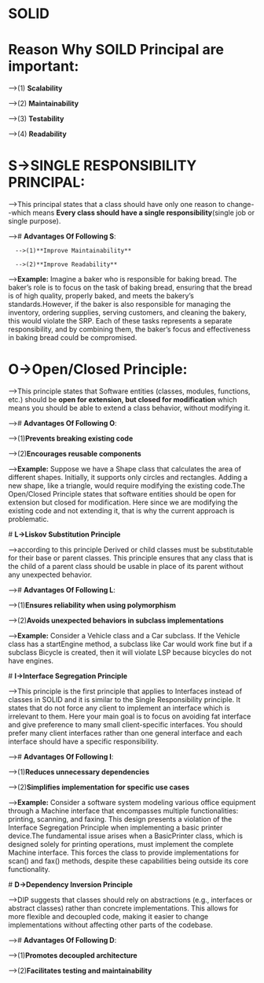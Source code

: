 # **SOLID**

# Reason Why SOILD Principal are important:

-->(1) **Scalability**

-->(2) **Maintainability**

-->(3) **Testability**

-->(4) **Readability**

# S->SINGLE RESPONSIBILITY PRINCIPAL:

  -->This principal states that a class should have only one reason to change--which means **Every class should have a single responsibility**(single job or single purpose).

   --># **Advantages Of Following S**:

      -->(1)**Improve Maintainability**

      -->(2)**Improve Readability**

   -->**Example:** Imagine a baker who is responsible for baking bread. The baker’s role is to focus on the task of baking bread, ensuring that the bread is of high quality, properly baked, and meets the bakery’s standards.However, if the baker is also responsible for managing the inventory, ordering supplies, serving customers, and cleaning the bakery, this would violate the SRP. Each of these tasks represents a separate responsibility, and by combining them, the baker’s focus and effectiveness in baking bread could be compromised.


# O->Open/Closed Principle:

-->This principle states that Software entities (classes, modules, functions, etc.) should be **open for extension, but closed for modification** which means you should be able to extend a class behavior, without modifying it.

--># **Advantages Of Following O**:

   -->(1)**Prevents breaking existing code**

   -->(2)**Encourages reusable components**

-->**Example:** Suppose we have a Shape class that calculates the area of different shapes. Initially, it supports only circles and rectangles. Adding a new shape, like a triangle, would require modifying the existing code.The Open/Closed Principle states that software entities should be open for extension but closed for modification. Here since we are modifying the existing code and not extending it, that is why the current approach is problematic.

‍# **L->Liskov Substitution Principle**

-->according to this principle Derived or child classes must be substitutable for their base or parent classes. This principle ensures that any class that is the child of a parent class should be usable in place of its parent without any unexpected behavior.

--># **Advantages Of Following L**:

   -->(1)**Ensures reliability when using polymorphism**

   -->(2)**Avoids unexpected behaviors in subclass implementations**

-->**Example:** Consider a Vehicle class and a Car subclass. If the Vehicle class has a startEngine method, a subclass like Car would work fine but if a subclass Bicycle is created, then it will violate LSP because bicycles do not have engines.

‍# **I->Interface Segregation Principle**

-->This principle is the first principle that applies to Interfaces instead of classes in SOLID and it is similar to the Single Responsibility principle. It states that do not force any client to implement an interface which is irrelevant to them. Here your main goal is to focus on avoiding fat interface and give preference to many small client-specific interfaces. You should prefer many client interfaces rather than one general interface and each interface should have a specific responsibility.

--># **Advantages Of Following I**:

   -->(1)**Reduces unnecessary dependencies**

   -->(2)**Simplifies implementation for specific use cases**

-->**Example:** Consider a software system modeling various office equipment through a Machine interface that encompasses multiple functionalities: printing, scanning, and faxing. This design presents a violation of the Interface Segregation Principle when implementing a basic printer device.The fundamental issue arises when a BasicPrinter class, which is designed solely for printing operations, must implement the complete Machine interface. This forces the class to provide implementations for scan() and fax() methods, despite these capabilities being outside its core functionality.

‍# **D->Dependency Inversion Principle**

-->DIP suggests that classes should rely on abstractions (e.g., interfaces or abstract classes) rather than concrete implementations. This allows for more flexible and decoupled code, making it easier to change implementations without affecting other parts of the codebase.

--># **Advantages Of Following D**:

   -->(1)**Promotes decoupled architecture**

   -->(2)**Facilitates testing and maintainability**

